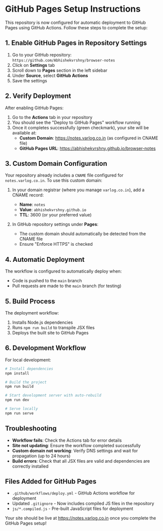 # GitHub Pages Setup Instructions

This repository is now configured for automatic deployment to GitHub Pages using GitHub Actions. Follow these steps to complete the setup:

## 1. Enable GitHub Pages in Repository Settings

1. Go to your GitHub repository: `https://github.com/Abhishekvrshny/browser-notes`
2. Click on **Settings** tab
3. Scroll down to **Pages** section in the left sidebar
4. Under **Source**, select **GitHub Actions**
5. Save the settings

## 2. Verify Deployment

After enabling GitHub Pages:

1. Go to the **Actions** tab in your repository
2. You should see the "Deploy to GitHub Pages" workflow running
3. Once it completes successfully (green checkmark), your site will be available at:
   - **Custom Domain**: https://notes.varlog.co.in (as configured in CNAME file)
   - **GitHub Pages URL**: https://abhishekvrshny.github.io/browser-notes

## 3. Custom Domain Configuration

Your repository already includes a `CNAME` file configured for `notes.varlog.co.in`. To use this custom domain:

1. In your domain registrar (where you manage `varlog.co.in`), add a CNAME record:
   - **Name**: `notes`
   - **Value**: `abhishekvrshny.github.io`
   - **TTL**: 3600 (or your preferred value)

2. In GitHub repository settings under **Pages**:
   - The custom domain should automatically be detected from the CNAME file
   - Ensure "Enforce HTTPS" is checked

## 4. Automatic Deployment

The workflow is configured to automatically deploy when:
- Code is pushed to the `main` branch
- Pull requests are made to the `main` branch (for testing)

## 5. Build Process

The deployment workflow:
1. Installs Node.js dependencies
2. Runs `npm run build` to transpile JSX files
3. Deploys the built site to GitHub Pages

## 6. Development Workflow

For local development:
```bash
# Install dependencies
npm install

# Build the project
npm run build

# Start development server with auto-rebuild
npm run dev

# Serve locally
npm run serve
```

## Troubleshooting

- **Workflow fails**: Check the Actions tab for error details
- **Site not updating**: Ensure the workflow completed successfully
- **Custom domain not working**: Verify DNS settings and wait for propagation (up to 24 hours)
- **Build errors**: Check that all JSX files are valid and dependencies are correctly installed

## Files Added for GitHub Pages

- `.github/workflows/deploy.yml` - GitHub Actions workflow for deployment
- Updated `.gitignore` - Now includes compiled JS files in the repository
- `js/*.compiled.js` - Pre-built JavaScript files for deployment

Your site should be live at https://notes.varlog.co.in once you complete the GitHub Pages setup!
